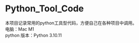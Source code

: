 # Python_Tool_Code
本项目记录常用的python工具型代码，方便自己在各种项目中调用。<br>
电脑：Mac M1<br>
python 版本：Python 3.10.11<br>
